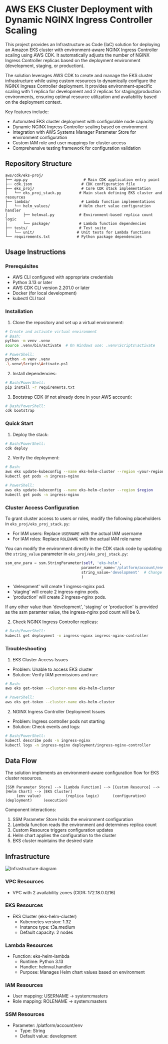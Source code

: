 # AWS EKS Cluster Deployment with Dynamic NGINX Ingress Controller Scaling

This project provides an Infrastructure as Code (IaC) solution for deploying an Amazon EKS cluster with environment-aware NGINX Ingress Controller scaling using AWS CDK. It automatically adjusts the number of NGINX Ingress Controller replicas based on the deployment environment (development, staging, or production).

The solution leverages AWS CDK to create and manage the EKS cluster infrastructure while using custom resources to dynamically configure the NGINX Ingress Controller deployment. It provides environment-specific scaling with 1 replica for development and 2 replicas for staging/production environments, ensuring optimal resource utilization and availability based on the deployment context.

Key features include:
- Automated EKS cluster deployment with configurable node capacity
- Dynamic NGINX Ingress Controller scaling based on environment
- Integration with AWS Systems Manager Parameter Store for environment configuration
- Custom IAM role and user mappings for cluster access
- Comprehensive testing framework for configuration validation

## Repository Structure
```
aws/cdk/eks-proj/
├── app.py                         # Main CDK application entry point
├── cdk.json                      # CDK configuration file
├── eks_proj/                     # Core CDK stack implementation
│   └── eks_proj_stack.py        # Main stack defining EKS cluster and resources
├── lambda/                       # Lambda function implementations
│   └── helm_values/             # Helm chart value configuration handler
│       ├── helmval.py           # Environment-based replica count logic
│       └── package/             # Lambda function dependencies
├── tests/                       # Test suite
│   └── unit/                   # Unit tests for Lambda functions
└── requirements.txt            # Python package dependencies
```

## Usage Instructions
### Prerequisites
- AWS CLI configured with appropriate credentials
- Python 3.13 or later
- AWS CDK CLI version 2.201.0 or later
- Docker (for local development)
- kubectl CLI tool

### Installation

1. Clone the repository and set up a virtual environment:
```bash
# Create and activate virtual environment
# Bash:
python -m venv .venv
source .venv/bin/activate  # On Windows use: .venv\Scripts\activate

# PowerShell:
python -m venv .venv
.\.venv\Scripts\Activate.ps1
```

2. Install dependencies:
```bash
# Bash/PowerShell:
pip install -r requirements.txt
```

3. Bootstrap CDK (if not already done in your AWS account):
```bash
# Bash/PowerShell:
cdk bootstrap
```

### Quick Start

1. Deploy the stack:
```bash
# Bash/PowerShell:
cdk deploy
```

2. Verify the deployment:
```bash
# Bash:
aws eks update-kubeconfig --name eks-helm-cluster --region <your-region>
kubectl get pods -n ingress-nginx

# PowerShell:
aws eks update-kubeconfig --name eks-helm-cluster --region $region
kubectl get pods -n ingress-nginx
```

### Cluster Access Configuration

To grant cluster access to users or roles, modify the following placeholders in `eks_proj/eks_proj_stack.py`:
- For IAM users: Replace `USERNAME` with the actual IAM username
- For IAM roles: Replace `ROLENAME` with the actual IAM role name

You can modify the environment directly in the CDK stack code by updating the `string_value` parameter in `eks_proj/eks_proj_stack.py`:
```python
ssm_env_para = ssm.StringParameter(self, 'eks-helm',
                                  parameter_name='/platform/account/env',
                                  string_value='development'  # Change to 'staging' or 'production'
                                  )
```
- 'deleopment' will create 1 ingress-nginx pod.
- 'staging' will create 2 ingress-nginx pods.
- 'production' will create 2 ingress-nginx pods.

If any other value than 'development', 'staging' or 'production' is provided as the ssm paramter value, the ingress-nginx pod count will be 0. 

2. Check NGINX Ingress Controller replicas:
```bash
# Bash/PowerShell:
kubectl get deployment -n ingress-nginx ingress-nginx-controller
```

### Troubleshooting

1. EKS Cluster Access Issues
- Problem: Unable to access EKS cluster
- Solution: Verify IAM permissions and run:
```bash
# Bash:
aws eks get-token --cluster-name eks-helm-cluster

# PowerShell:
aws eks get-token --cluster-name eks-helm-cluster
```

2. NGINX Ingress Controller Deployment Issues
- Problem: Ingress controller pods not starting
- Solution: Check events and logs:
```bash
# Bash/PowerShell:
kubectl describe pods -n ingress-nginx
kubectl logs -n ingress-nginx deployment/ingress-nginx-controller
```

## Data Flow
The solution implements an environment-aware configuration flow for EKS cluster resources.

```ascii
[SSM Parameter Store] --> [Lambda Function] --> [Custom Resource] --> [Helm Chart] --> [EKS Cluster]
     (env value)           (replica logic)      (configuration)      (deployment)     (execution)
```

Component interactions:
1. SSM Parameter Store holds the environment configuration
2. Lambda function reads the environment and determines replica count
3. Custom Resource triggers configuration updates
4. Helm chart applies the configuration to the cluster
5. EKS cluster maintains the desired state

## Infrastructure

![Infrastructure diagram](./docs/infra.svg)

### VPC Resources
- VPC with 2 availability zones (CIDR: 172.18.0.0/16)

### EKS Resources
- EKS Cluster (eks-helm-cluster)
  - Kubernetes version: 1.32
  - Instance type: t3a.medium
  - Default capacity: 2 nodes

### Lambda Resources
- Function: eks-helm-lambda
  - Runtime: Python 3.13
  - Handler: helmval.handler
  - Purpose: Manages Helm chart values based on environment

### IAM Resources
- User mapping: USERNAME → system:masters
- Role mapping: ROLENAME → system:masters

### SSM Resources
- Parameter: /platform/account/env
  - Type: String
  - Default value: development
